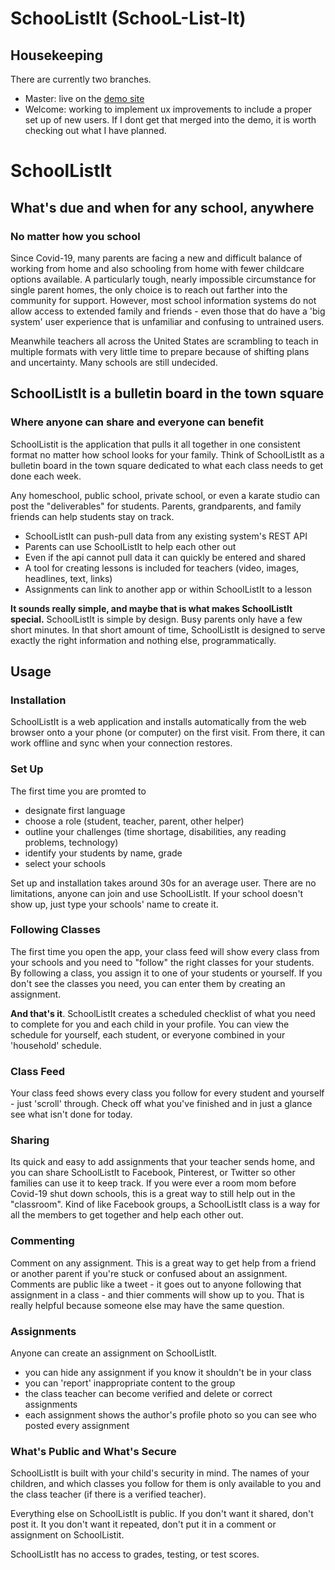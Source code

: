 # SchooListIt (SchooL-List-It)

## Housekeeping
There are currently two branches.
- Master: live on the [demo site](https://app.schoolistit.com/)
- Welcome: working to implement ux improvements to include a proper set up of new users. If I dont get that merged into the demo, it is worth checking out what I have planned. 

# SchoolListIt
## What's due and when for any school, anywhere
### No matter how you school

Since Covid-19, many parents are facing a new and difficult balance of working from home and also schooling from home with fewer childcare options available. A particularly tough, nearly impossible circumstance for single parent homes, the only choice is to reach out farther into the community for support. However, most school information systems do not allow access to extended family and friends - even those that do have a 'big system' user experience that is unfamiliar and confusing to untrained users. 

Meanwhile teachers all across the United States are scrambling to teach in multiple formats with very little time to prepare because of shifting plans and uncertainty. Many schools are still undecided.  

## SchoolListIt is a bulletin board in the town square
### Where anyone can share and everyone can benefit
SchoolListit is the application that pulls it all together in one consistent format no matter how school looks for your family. Think of SchoolListIt as a bulletin board in the town square dedicated to what each class needs to get done each week. 

Any homeschool, public school, private school, or even a karate studio can post the "deliverables" for students. Parents, grandparents, and family friends can help students stay on track. 

- SchoolListIt can push-pull data from any existing system's REST API
- Parents can use SchoolListIt to help each other out
- Even if the api cannot pull data it can quickly be entered and shared
- A tool for creating lessons is included for teachers (video, images, headlines, text, links)
- Assignments can link to another app or within SchoolListIt to a lesson

**It sounds really simple, and maybe that is what makes SchoolListIt special.** SchoolListIt is simple by design. Busy parents only have a few short minutes. In that short amount of time, SchoolListIt is designed to serve exactly the right information and nothing else, programmatically. 

## Usage

### Installation
SchoolListIt is a web application and installs automatically from the web browser onto a your phone (or computer) on the first visit. From there, it can work offline and sync when your connection restores. 

### Set Up
The first time you are promted to
- designate first language
- choose a role (student, teacher, parent, other helper)
- outline your challenges (time shortage, disabilities, any reading problems, technology)
- identify your students by name, grade
- select your schools

Set up and installation takes around 30s for an average user. There are no limitations, anyone can join and use SchoolListIt. If your school doesn't show up, just type your schools' name to create it. 

### Following Classes
The first time you open the app, your class feed will show every class from your schools and you need to "follow" the right classes for your students. By following a class, you assign it to one of your students or yourself. If you don't see the classes you need, you can enter them by creating an assignment.

**And that's it**. SchoolListIt creates a scheduled checklist of what you need to complete for you and each child in your profile. You can view the schedule for yourself, each student, or everyone combined in your 'household' schedule.

### Class Feed
Your class feed shows every class you follow for every student and  yourself - just 'scroll' through. Check off what you've finished and in just a glance see what isn't done for today. 

### Sharing
Its quick and easy to add assignments that your teacher sends home, and you can share SchoolListIt to Facebook, Pinterest, or Twitter so other families can use it to keep track. If you were ever a room mom before Covid-19 shut down schools, this is a great way to still help out in the "classroom". Kind of like Facebook groups, a SchoolListIt class is a way for all the members to get together and help each other out. 

### Commenting
Comment on any assignment. This is a great way to get help from a friend or another parent if you're stuck or confused about an assignment. Comments are public like a tweet - it goes out to anyone following that assignment in a class - and thier comments will show up to you. That is really helpful because someone else may have the same question.

### Assignments
Anyone can create an assignment on SchoolListIt.
- you can hide any assignment if you know it shouldn't be in your class
- you can 'report' inappropriate content to the group
- the class teacher can become verified and delete or correct assignments 
- each assignment shows the author's profile photo so you can see who posted every assignment

### What's Public and What's Secure
SchoolListIt is built with your child's security in mind. The names of your children, and which classes you follow for them is only available to you and the class teacher (if there is a verified teacher). 

Everything else on SchoolListIt is public. If you don't want it shared, don't post it. It you don't want it repeated, don't put it in a comment or assignment on SchoolListit.

SchoolListIt has no access to grades, testing, or test scores. 

